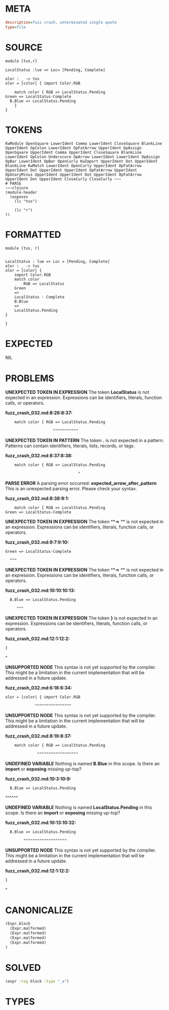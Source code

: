 # META
~~~ini
description=fuzz crash, unterminated single quote
type=file
~~~
# SOURCE
~~~roc
module [tus,r]

LocalStatus :lue => Loc= [Pending, Complete]

olor : _ -> tus
olor = |color| { import Color.RGB

    match color { RGB => LocalStatus.Pending
Green => LocalStatus-Complete
  B.Blue => LocalStatus.Pending
    }
}
~~~
# TOKENS
~~~text
KwModule OpenSquare LowerIdent Comma LowerIdent CloseSquare BlankLine UpperIdent OpColon LowerIdent OpFatArrow UpperIdent OpAssign OpenSquare UpperIdent Comma UpperIdent CloseSquare BlankLine LowerIdent OpColon Underscore OpArrow LowerIdent LowerIdent OpAssign OpBar LowerIdent OpBar OpenCurly KwImport UpperIdent Dot UpperIdent BlankLine KwMatch LowerIdent OpenCurly UpperIdent OpFatArrow UpperIdent Dot UpperIdent UpperIdent OpFatArrow UpperIdent OpUnaryMinus UpperIdent UpperIdent Dot UpperIdent OpFatArrow UpperIdent Dot UpperIdent CloseCurly CloseCurly ~~~
# PARSE
~~~clojure
(module-header
  (exposes
    (lc "tus")

    (lc "r")
))
~~~
# FORMATTED
~~~roc
module [tus, r]


LocalStatus : lue => Loc = [Pending, Complete]
olor : _ -> tus
olor = |color| {
	import Color.RGB
	match color
		RGB => LocalStatus
	Green
	=> 
	LocalStatus - Complete
	B.Blue
	=> 
	LocalStatus.Pending
}

}
~~~
# EXPECTED
NIL
# PROBLEMS
**UNEXPECTED TOKEN IN EXPRESSION**
The token **LocalStatus** is not expected in an expression.
Expressions can be identifiers, literals, function calls, or operators.

**fuzz_crash_032.md:8:26:8:37:**
```roc
    match color { RGB => LocalStatus.Pending
```
                         ^^^^^^^^^^^


**UNEXPECTED TOKEN IN PATTERN**
The token **.** is not expected in a pattern.
Patterns can contain identifiers, literals, lists, records, or tags.

**fuzz_crash_032.md:8:37:8:38:**
```roc
    match color { RGB => LocalStatus.Pending
```
                                    ^


**PARSE ERROR**
A parsing error occurred: **expected_arrow_after_pattern**
This is an unexpected parsing error. Please check your syntax.

**fuzz_crash_032.md:8:38:9:1:**
```roc
    match color { RGB => LocalStatus.Pending
Green => LocalStatus-Complete
```


**UNEXPECTED TOKEN IN EXPRESSION**
The token **=> ** is not expected in an expression.
Expressions can be identifiers, literals, function calls, or operators.

**fuzz_crash_032.md:9:7:9:10:**
```roc
Green => LocalStatus-Complete
```
      ^^^


**UNEXPECTED TOKEN IN EXPRESSION**
The token **=> ** is not expected in an expression.
Expressions can be identifiers, literals, function calls, or operators.

**fuzz_crash_032.md:10:10:10:13:**
```roc
  B.Blue => LocalStatus.Pending
```
         ^^^


**UNEXPECTED TOKEN IN EXPRESSION**
The token **}** is not expected in an expression.
Expressions can be identifiers, literals, function calls, or operators.

**fuzz_crash_032.md:12:1:12:2:**
```roc
}
```
^


**UNSUPPORTED NODE**
This syntax is not yet supported by the compiler.
This might be a limitation in the current implementation that will be addressed in a future update.

**fuzz_crash_032.md:6:18:6:34:**
```roc
olor = |color| { import Color.RGB
```
                 ^^^^^^^^^^^^^^^^


**UNSUPPORTED NODE**
This syntax is not yet supported by the compiler.
This might be a limitation in the current implementation that will be addressed in a future update.

**fuzz_crash_032.md:8:19:8:37:**
```roc
    match color { RGB => LocalStatus.Pending
```
                  ^^^^^^^^^^^^^^^^^^


**UNDEFINED VARIABLE**
Nothing is named **B.Blue** in this scope.
Is there an **import** or **exposing** missing up-top?

**fuzz_crash_032.md:10:3:10:9:**
```roc
  B.Blue => LocalStatus.Pending
```
  ^^^^^^


**UNDEFINED VARIABLE**
Nothing is named **LocalStatus.Pending** in this scope.
Is there an **import** or **exposing** missing up-top?

**fuzz_crash_032.md:10:13:10:32:**
```roc
  B.Blue => LocalStatus.Pending
```
            ^^^^^^^^^^^^^^^^^^^


**UNSUPPORTED NODE**
This syntax is not yet supported by the compiler.
This might be a limitation in the current implementation that will be addressed in a future update.

**fuzz_crash_032.md:12:1:12:2:**
```roc
}
```
^


# CANONICALIZE
~~~clojure
(Expr.block
  (Expr.malformed)
  (Expr.malformed)
  (Expr.malformed)
  (Expr.malformed)
)
~~~
# SOLVED
~~~clojure
(expr :tag block :type "_a")
~~~
# TYPES
~~~roc
~~~
